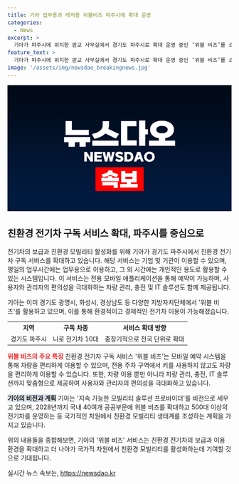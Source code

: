 ```yaml
---
title: 기아 업무용과 레저용 위블비즈 파주시에 확대 운영
categories:
  - News
excerpt: >
  기아가 파주시에 위치한 판교 사무실에서 경기도 파주시로 확대 운영 중인 ‘위블 비즈’를 소개합니다. 이 서비스는 기업이나 기관이 업무 시간에 전기차를 이용하고, 그 외 시간에는 개인이 사용할 수 있는 친환경차 구독서비스입니다. 파주시에 도입된 위블 비즈는 니로EV 10대로, 주말 및 야간에는 지역 주민과 공무원이 이용할 수 있습니다. 또한 모바일 애플리케이션을 통해 차량을 예약하고 전용 주차 구역에서 편리하게 차량을 이용할 수 있습니다. 이 서비스는 경제적이고 편리하며, 탄소 배출 저감에 기여하고 있습니다. 더불어, 기아는 2028년까지 전국적으로 위블 비즈를 확대하여 친환경 모빌리티 생태계를 조성할 계획입니다.
feature_text: >
  기아가 파주시에 위치한 판교 사무실에서 경기도 파주시로 확대 운영 중인 ‘위블 비즈’를 소개합니다. 이 서비스는 기업이나 기관이 업무 시간에 전기차를 이용하고, 그 외 시간에는 개인이 사용할 수 있는 친환경차 구독서비스입니다. 파주시에 도입된 위블 비즈는 니로EV 10대로, 주말 및 야간에는 지역 주민과 공무원이 이용할 수 있습니다. 또한 모바일 애플리케이션을 통해 차량을 예약하고 전용 주차 구역에서 편리하게 차량을 이용할 수 있습니다. 이 서비스는 경제적이고 편리하며, 탄소 배출 저감에 기여하고 있습니다. 더불어, 기아는 2028년까지 전국적으로 위블 비즈를 확대하여 친환경 모빌리티 생태계를 조성할 계획입니다.
image: '/assets/img/newsdao_breakingnews.jpg'
---
```


<p><img src="/assets/img/newsdao_breakingnews.jpg" alt="implanttips 속보" /></p>

<h2 data-ke-size="size26">친환경 전기차 구독 서비스 확대, 파주시를 중심으로</h2>

<p>전기차의 보급과 친환경 모빌리티 활성화를 위해 기아가 경기도 파주시에서 친환경 전기차 구독 서비스를 확대하고 있습니다. 해당 서비스는 기업 및 기관이 이용할 수 있으며, 평일의 업무시간에는 업무용으로 이용하고, 그 외 시간에는 개인적인 용도로 활용할 수 있는 시스템입니다. 이 서비스는 전용 모바일 애플리케이션을 통해 예약이 가능하며, 사용자와 관리자의 편의성을 극대화하는 차량 관리, 충전 및 IT 솔루션도 함께 제공됩니다.</p>

<p data-ke-size="size16">기아는 이미 경기도 광명시, 화성시, 경상남도 등 다양한 지방자치단체에서 '위블 비즈'를 활용하고 있으며, 이를 통해 환경적이고 경제적인 전기차 이용이 가능해졌습니다.</p>

<table>
   <tbody>
      <tr>
         <td style="text-align: center; height: 17px;"><b>지역</b></td>
         <td style="text-align: center; height: 17px;"><b>구독 차종</b></td>
         <td style="text-align: center; height: 17px;"><b>서비스 확대 방향</b></td>
      </tr>
      <tr>
         <td style="text-align: center; height: 17px;">경기도 파주시</td>
         <td style="text-align: center; height: 17px;">니로 전기차 10대</td>
         <td style="text-align: center; height: 17px;">중장기적으로 전국 단위로 확대</td>
      </tr>
   </tbody>
</table>

<p><b><span style="color: #ee2323;">위블 비즈의 주요 특징</span></b>
친환경 전기차 구독 서비스 '위블 비즈'는 모바일 예약 시스템을 통해 차량을 편리하게 이용할 수 있으며, 전용 주차 구역에서 키를 사용하지 않고도 차량을 편리하게 이용할 수 있습니다. 또한, 차량 이용 뿐만 아니라 차량 관리, 충전, IT 솔루션까지 맞춤형으로 제공하여 사용자와 관리자의 편의성을 극대화하고 있습니다.</p>

<p><b><span style="background-color: #21538527;">기아의 비전과 계획</span></b>
기아는 '지속 가능한 모빌리티 솔루션 프로바이더'를 비전으로 세우고 있으며, 2028년까지 국내 40여개 공공부문에 위블 비즈를 확대하고 500대 이상의 전기차를 운영하는 등 국가적인 차원에서 친환경 모빌리티 생태계를 조성하는 계획을 가지고 있습니다.</p>

<p>위의 내용들을 종합해보면, 기아의 '위블 비즈' 서비스는 친환경 전기차의 보급과 이용 환경을 확대하고 더 나아가 국가적 차원에서 친환경 모빌리티를 활성화하는데 기여할 것으로 기대됩니다.</p>
실시간 뉴스 속보는, <a href="https://newsdao.kr" rel="dofollow">https://newsdao.kr</a>


